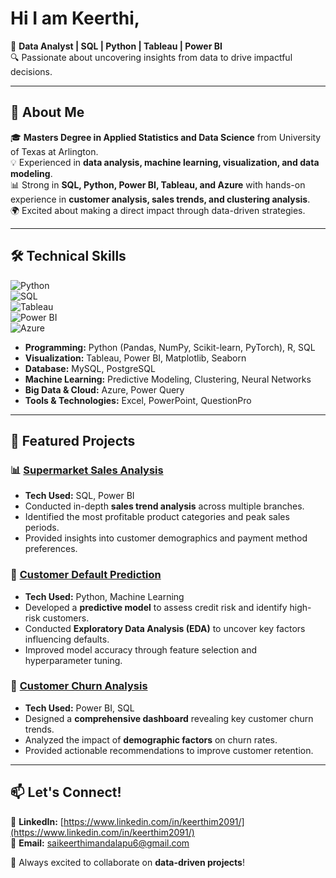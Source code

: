 # Hi I am Keerthi,
🚀 **Data Analyst | SQL | Python | Tableau | Power BI**  
🔍 Passionate about uncovering insights from data to drive impactful decisions.

---

## 📌 About Me  
🎓 **Masters Degree in Applied Statistics and Data Science** from University of Texas at Arlington.  
💡 Experienced in **data analysis, machine learning, visualization, and data modeling**.  
📊 Strong in **SQL, Python, Power BI, Tableau, and Azure** with hands-on experience in **customer analysis, sales trends, and clustering analysis**.  
🌍 Excited about making a direct impact through data-driven strategies.  

---

## 🛠️ Technical Skills  
![Python](https://img.shields.io/badge/Python-3776AB?style=for-the-badge&logo=python&logoColor=white)  
![SQL](https://img.shields.io/badge/SQL-4479A1?style=for-the-badge&logo=postgresql&logoColor=white)  
![Tableau](https://img.shields.io/badge/Tableau-E97627?style=for-the-badge&logo=tableau&logoColor=white)  
![Power BI](https://img.shields.io/badge/Power%20BI-F2C811?style=for-the-badge&logo=powerbi&logoColor=black)  
![Azure](https://img.shields.io/badge/Azure-0078D4?style=for-the-badge&logo=microsoftazure&logoColor=white)  

- **Programming:** Python (Pandas, NumPy, Scikit-learn, PyTorch), R, SQL  
- **Visualization:** Tableau, Power BI, Matplotlib, Seaborn  
- **Database:** MySQL, PostgreSQL  
- **Machine Learning:** Predictive Modeling, Clustering, Neural Networks  
- **Big Data & Cloud:** Azure, Power Query  
- **Tools & Technologies:** Excel, PowerPoint, QuestionPro  

---

## 📂 Featured Projects  
### 📊 [Supermarket Sales Analysis](#)  
- **Tech Used:** SQL, Power BI  
- Conducted in-depth **sales trend analysis** across multiple branches.  
- Identified the most profitable product categories and peak sales periods.  
- Provided insights into customer demographics and payment method preferences.  

### 🏦 [Customer Default Prediction](#)  
- **Tech Used:** Python, Machine Learning  
- Developed a **predictive model** to assess credit risk and identify high-risk customers.  
- Conducted **Exploratory Data Analysis (EDA)** to uncover key factors influencing defaults.  
- Improved model accuracy through feature selection and hyperparameter tuning.  

### 👥 [Customer Churn Analysis](#)  
- **Tech Used:** Power BI, SQL  
- Designed a **comprehensive dashboard** revealing key customer churn trends.  
- Analyzed the impact of **demographic factors** on churn rates.  
- Provided actionable recommendations to improve customer retention.  
 

---

## 📫 Let's Connect!  
🔗 **LinkedIn:** [https://www.linkedin.com/in/keerthim2091/](https://www.linkedin.com/in/keerthim2091/)  
📧 **Email:** [saikeerthimandalapu6@gmail.com](mailto:saikeerthimandalapu6@gmail.com)   

💖 Always excited to collaborate on **data-driven projects**!
